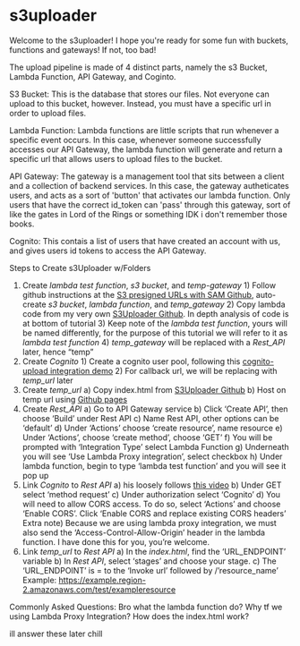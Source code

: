 # s3uploader
Welcome to the s3uploader! I hope you're ready for some fun with buckets, functions and gateways! If not, too bad! 

The upload pipeline is made of 4 distinct parts, namely the s3 Bucket, Lambda Function, API Gateway, and Coginto.

S3 Bucket: This is the database that stores our files. Not everyone can upload to this bucket, however. Instead, you must have a specific url in order to upload files.

Lambda Function: Lambda functions are little scripts that run whenever a specific event occurs. In this case, whenever someone successfully accesses our API Gateway, the lambda function will generate and return a specific url that allows users to upload files to the bucket. 

API Gateway: The gateway is a management tool that sits between a client and a collection of backend services. In this case, the gateway autheticates users, and acts as a sort of 'button' that activates our lambda function. Only users that have the correct id_token can 'pass' through this gateway, sort of like the gates in Lord of the Rings or something IDK i don't remember those books.

Cognito: This contais a list of users that have created an account with us, and gives users id tokens to access the API Gateway. 


Steps to Create s3Uploader w/Folders
1) Create *lambda test function*, *s3 bucket*, and *temp-gateway*
        1) Follow github instructions at the [S3 presigned URLs with SAM Github](https://github.com/aws-samples/amazon-s3-presigned-urls-aws-sam), auto-create *s3 bucket*, *lambda function*, and *temp_gateway*
        2) Copy lambda code from my very own [S3Uploader Github](https://github.com/SamuelTWu/s3uploader). In depth analysis of code is at bottom of tutorial
        3) Keep note of the *lambda test function*, yours will be named differently, for the purpose of this tutorial we will refer to it as *lambda test function*
        4) *temp_gateway* will be replaced with a *Rest_API* later, hence “temp”
2) Create *Cognito*
        1) Create a cognito user pool, following this [cognito-upload integration demo](https://www.youtube.com/watch?v=o7OHogUcRmI)
        2) For callback url, we will be replacing with *temp_url* later
3) Create *temp_url*
        a) Copy index.html from [S3Uploader Github](https://github.com/SamuelTWu/s3uploader)
        b) Host on temp url using [Github pages](https://www.youtube.com/watch?v=8hrJ4oN1u_8)
4) Create *Rest_API*
        a) Go to API Gateway service
        b) Click ‘Create API’, then choose ‘Build’ under Rest API
        c) Name Rest API, other options can be ‘default’
        d) Under ‘Actions’ choose ‘create resource’, name resource
        e) Under ‘Actions’, choose ‘create method’, choose ‘GET’
        f) You will be prompted with ‘Integration Type’ select Lambda Function
        g) Underneath you will see ‘Use Lambda Proxy integration’, select checkbox
        h) Under lambda function, begin to type ‘lambda test function’ and you will see it pop up
5) Link *Cognito* to *Rest API*
          a) his loosely follows [this video](https://www.youtube.com/watch?v=oFSU6rhFETk)
          b) Under GET select ‘method request’
          c) Under authorization select ‘Cognito’
          d) You will need to allow CORS access. To do so, select ‘Actions’ and choose ‘Enable CORS’. Click ‘Enable CORS and replace existing CORS headers’
          Extra note) Because we are using lambda proxy integration, we must also send the ‘Access-Control-Allow-Origin’ header in the lambda function. I have done this for you, you’re welcome.
6) Link *temp_url* to *Rest API*
        a) In the *index.html*, find the ‘URL_ENDPOINT’ variable
        b) In *Rest API*, select ‘stages’ and choose your stage. 
        c) The ‘URL_ENDPOINT’ is = to the ‘Invoke url’ followed by /’resource_name’
           Example: https://example.region-2.amazonaws.com/test/exampleresource


Commonly Asked Questions:
Bro what the lambda function do?
Why tf we using Lambda Proxy Integration?
How does the index.html work?

ill answer these later chill

